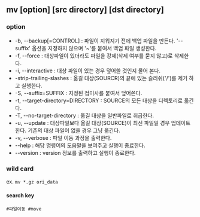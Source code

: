 ## mv [option] [src directory] [dst directory]

### option
* -b, --backup[=CONTROL] : 파일이 지워지기 전에 백업 파일을 만든다. '--suffix' 옵션을 지정하지 않으며 '~'를 붙여서 백업 파일 생성한다.
* -f, --force : 대상파일이 있더라도 파일을 강제(삭제 여부를 묻지 않고)로 삭제한다.
* -i, --interactive : 대상 파일이 있는 경우 덮어쓸 것인지 물어 본다.
* -strip-trailing-slashes : 옮길 대상(SOURCR)의 끝에 있는 슬러쉬('/')를 제거 하고 실행한다.
* -S, --suffix=SUFFIX : 지정된 접미사를 붙여서 덮어쓴다.
* -t, --target-directory=DIRECTORY : SOURCE의 모든 대상을 디렉토리로 옮긴다.
* -T, --no-target-directory : 옮길 대상을 일반파일로 취급한다.
* -u, --update : 대상파일보다 옮길 대상(SOURCE)이 최신 파일일 경우 업데이트한다. 기존의 대상 파일이 없을 경우 그냥 옮긴다.
* -v, --verbose : 파일 이동 과정을 출력한다.
* --help : 해당 명령어의 도움말을 보여주고 실행이 종료한다.
* --version : version 정보를 출력하고 실행이 종료한다.


### wild card
ex. 
``` mv *.gz ori_data ```


#### search key
~~~
#파일이동 #move
~~~
